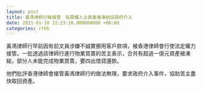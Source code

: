 ```yaml
---
layout: post
title: 黃馮律師行被接管　有買樓人士資產被凍結促政府介入
date: 2021-01-10 12:23:10.000000000 +08:00
categories: rthk
---
```


黃馮律師行早前因有前文員涉嫌不誠實挪用客戶款項，被香港律師會行使法定權力接管。一批透過該律師行進行物業買賣的苦主表示，合共有超過一億元資產被凍結，部分人未能完成物業買賣，要四出借貸還款。

他們批評香港律師會接管黃馮律師行的做法無理，要求政府介入事件，協助苦主盡快取回資產。
